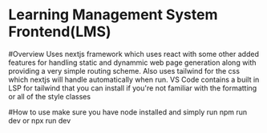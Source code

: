# Learning Management System Frontend(LMS)

#Overview
  Uses nextjs framework which uses react with some other added features for handling static and dynammic web page generation along with providing a very simple routing scheme.
  Also uses tailwind for the css which nextjs will handle automatically when run. VS Code contains a built in LSP for tailwind that you can install if you're not familiar with
  the formatting or all of the style classes

#How to use
  make sure you have node installed and simply run npm run dev or npx run dev


